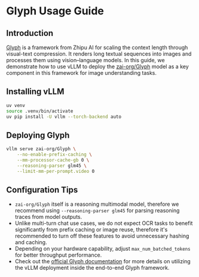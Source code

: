 # Glyph Usage Guide

## Introduction
[Glyph](https://github.com/thu-coai/Glyph) is a framework from Zhipu AI for scaling the context length through visual-text compression. It renders long textual sequences into images and processes them using vision–language models. In this guide, we demonstrate how to use vLLM to deploy the [zai-org/Glyph](https://huggingface.co/zai-org/Glyph) model as a key component in this framework for image understanding tasks.

## Installing vLLM

```bash
uv venv
source .venv/bin/activate
uv pip install -U vllm --torch-backend auto
```

## Deploying Glyph

```bash
vllm serve zai-org/Glyph \
    --no-enable-prefix-caching \
    --mm-processor-cache-gb 0 \
    --reasoning-parser glm45 \
    --limit-mm-per-prompt.video 0
```

## Configuration Tips
- `zai-org/Glyph` itself is a reasoning multimodal model, therefore we recommend using `--reasoning-parser glm45` for parsing reasoning traces from model outputs.
- Unlike multi-turn chat use cases, we do not expect OCR tasks to benefit significantly from prefix caching or image reuse, therefore it's recommended to turn off these features to avoid unnecessary hashing and caching.
- Depending on your hardware capability, adjust `max_num_batched_tokens` for better throughput performance.
- Check out the [official Glyph documentation](https://github.com/thu-coai/Glyph?tab=readme-ov-file#model-deployment-vllm-acceleration) for more details on utilizing the vLLM deployment inside the end-to-end Glyph framework.
